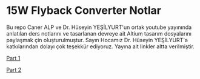 # 15W Flyback Converter Notlar
Bu repo Caner ALP ve Dr. Hüseyin YEŞİLYURT'un ortak youtube yayınında anlatılan ders notlarını ve tasarlanan devreye ait Altium tasarım dosyalarını paylaşmak çin oluşturulmuştur. 
Sayın Hocamız Dr. Hüseyin YEŞİLYURT'a katkılarından dolayı çok teşekkür ediyoruz. Yayına ait linkler altta verilmiştir.

[Part 1](https://www.youtube.com/watch?v=MY4BUAJiYic)

[Part 2](https://www.youtube.com/watch?v=MuFRRZ8b_7Y)
